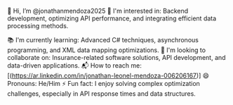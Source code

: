 👋 Hi, I’m @jonathanmendoza2025
🔹 I'm interested in: Backend development, optimizing API performance, and integrating efficient data processing methods.

📚 I'm currently learning: Advanced C# techniques, asynchronous programming, and XML data mapping optimizations.
🤝 I'm looking to collaborate on: Insurance-related software solutions, API development, and data-driven applications.
📬 How to reach me: [(https://ar.linkedin.com/in/jonathan-leonel-mendoza-006206167)]
😄 Pronouns: He/Him
⚡ Fun fact: I enjoy solving complex optimization challenges, especially in API response times and data structures.

